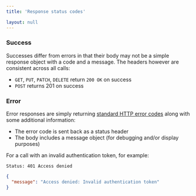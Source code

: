 ```yaml
---
title: 'Response status codes'

layout: null
---
```


### Success

Successes differ from errors in that their body may not be a simple response object with a code and a message. The headers however are consistent across all calls:

* `GET`, `PUT`, `PATCH`, `DELETE` return `200 OK` on success
* `POST` returns 201 on success

### Error

Error responses are simply returning [standard HTTP error codes](http://www.w3.org/Protocols/rfc2616/rfc2616-sec10.html) along with some additional information:

* The error code is sent back as a status header
* The body includes a message object (for debugging and/or display purposes)

For a call with an invalid authentication token, for example:

```Status: 401 Access denied```

``` json
{
  "message": "Access denied: Invalid authentication token"
}
```
